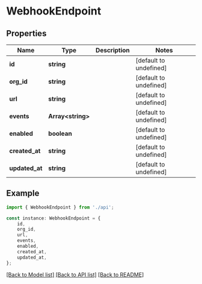# WebhookEndpoint


## Properties

Name | Type | Description | Notes
------------ | ------------- | ------------- | -------------
**id** | **string** |  | [default to undefined]
**org_id** | **string** |  | [default to undefined]
**url** | **string** |  | [default to undefined]
**events** | **Array&lt;string&gt;** |  | [default to undefined]
**enabled** | **boolean** |  | [default to undefined]
**created_at** | **string** |  | [default to undefined]
**updated_at** | **string** |  | [default to undefined]

## Example

```typescript
import { WebhookEndpoint } from './api';

const instance: WebhookEndpoint = {
    id,
    org_id,
    url,
    events,
    enabled,
    created_at,
    updated_at,
};
```

[[Back to Model list]](../README.md#documentation-for-models) [[Back to API list]](../README.md#documentation-for-api-endpoints) [[Back to README]](../README.md)

